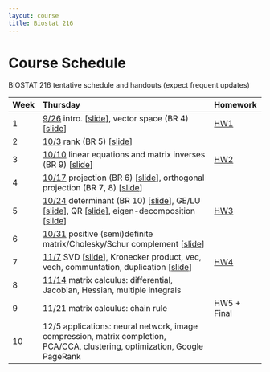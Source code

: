 ```yaml
---
layout: course
title: Biostat 216
---
```


# Course Schedule

BIOSTAT 216 tentative schedule and handouts (expect frequent updates)

| Week | Thursday | Homework |
|:-----------|:------------|:------------|
| 1 | [9/26](https://ucla-biostat216-2019fall.github.io/biostat216fall2019/2019/09/26/week1.html) intro. \[[slide](./slides/01-intro/01-intro.html)\], vector space (BR 4) \[[slide](./slides/02-vecsp/02-vecsp.html)\] | [HW1](./hw/hw1/hw1.html) |  
| 2 | [10/3](https://ucla-biostat216-2019fall.github.io/biostat216fall2019/2019/10/03/week2.html) rank (BR 5) \[[slide](./slides/03-rank/03-rank.html)\] |   |  
| 3 | [10/10](https://ucla-biostat216-2019fall.github.io/biostat216fall2019/2019/10/10/week3.html) linear equations and matrix inverses (BR 9) \[[slide](./slides/06-matinv/06-matinv.html)\] | [HW2](./hw/hw2/hw2.html) |  
| 4 | [10/17](https://ucla-biostat216-2019fall.github.io/biostat216fall2019/2019/10/17/week4.html) projection (BR 6) \[[slide](./slides/04-proj/04-proj.html)\], orthogonal projection (BR 7, 8) \[[slide](./slides/05-orthproj/05-orthproj.html)\] | |  
| 5 | [10/24](https://ucla-biostat216-2019fall.github.io/biostat216fall2019/2019/10/24/week5.html) determinant (BR 10) \[[slide](./slides/07-det/07-det.html)\], GE/LU \[[slide](./slides/08-gelu/08-gelu.html)\], QR \[[slide](./slides/09-gsqr/09-gsqr.html)\], eigen-decomposition \[[slide](./slides/10-eig/10-eig.html)\] | [HW3](./hw/hw3/hw3.html) |  
| 6 | [10/31](https://ucla-biostat216-2019fall.github.io/biostat216fall2019/2019/10/31/week6.html) positive (semi)definite matrix/Cholesky/Schur complement \[[slide](./slides/11-pd/11-pd.html)\] | |   
| 7 | [11/7](https://ucla-biostat216-2019fall.github.io/biostat216fall2019/2019/11/07/week7.html) SVD \[[slide](./slides/12-svd/12-svd.html)\], Kronecker product, vec, vech, communtation, duplication \[[slide](./slides/13-kron/13-kron.html)\] | [HW4](./hw/hw4/hw4.html) |  
| 8 | [11/14](https://ucla-biostat216-2019fall.github.io/biostat216fall2019/2019/11/14/week8.html) matrix calculus: differential, Jacobian, Hessian, multiple integrals | |   
| 9 | 11/21 matrix calculus: chain rule | HW5 + Final |   
| 10 | 12/5 applications: neural network, image compression, matrix completion, PCA/CCA, clustering, optimization, Google PageRank | |   
